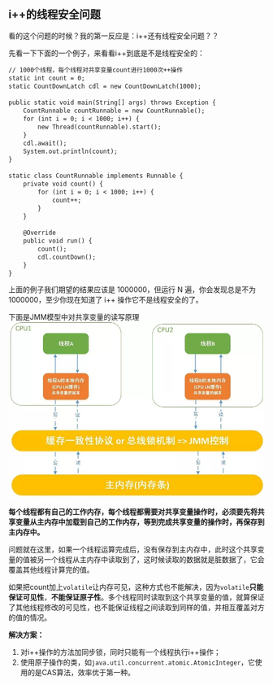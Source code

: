 ## i++的线程安全问题

看的这个问题的时候？我的第一反应是：i++还有线程安全问题？？

先看一下下面的一个例子，来看看i++到底是不是线程安全的：
```
// 1000个线程，每个线程对共享变量count进行1000次++操作
static int count = 0;
static CountDownLatch cdl = new CountDownLatch(1000);

public static void main(String[] args) throws Exception {
    CountRunnable countRunnable = new CountRunnable();
    for (int i = 0; i < 1000; i++) {
        new Thread(countRunnable).start();
    }
    cdl.await();
    System.out.println(count);
}

static class CountRunnable implements Runnable {
    private void count() {
        for (int i = 0; i < 1000; i++) {
            count++;
        }
    }

    @Override
    public void run() {
        count();
        cdl.countDown();
    }
}
```
上面的例子我们期望的结果应该是 1000000，但运行 N 遍，你会发现总是不为 1000000，至少你现在知道了 i++ 操作它不是线程安全的了。

下面是JMM模型中对共享变量的读写原理
![JMM](https://github.com/toheng/JavaSatck/blob/master/images/jmm.jpg)

**每个线程都有自己的工作内存，每个线程都需要对共享变量操作时，必须要先将共享变量从主内存中加载到自己的工作内存，等到完成共享变量的操作时，再保存到主内存中。**

问题就在这里，如果一个线程运算完成后，没有保存到主内存中，此时这个共享变量的值被另一个线程从主内存中读取到了，这时候读取的数据就是脏数据了，它会覆盖其他线程计算完的值。

如果把count加上`volatile`让内存可见，这种方式也不能解决，因为`volatile`**只能保证可见性**，**不能保证原子性**。多个线程同时读取到这个共享变量的值，就算保证了其他线程修改的可见性，也不能保证线程之间读取到同样的值，并相互覆盖对方的值的情况。

**解决方案：**
1. 对i++操作的方法加同步锁，同时只能有一个线程执行i++操作；
2. 使用原子操作的类，如`java.util.concurrent.atomic.AtomicInteger`，它使用的是CAS算法，效率优于第一种。

